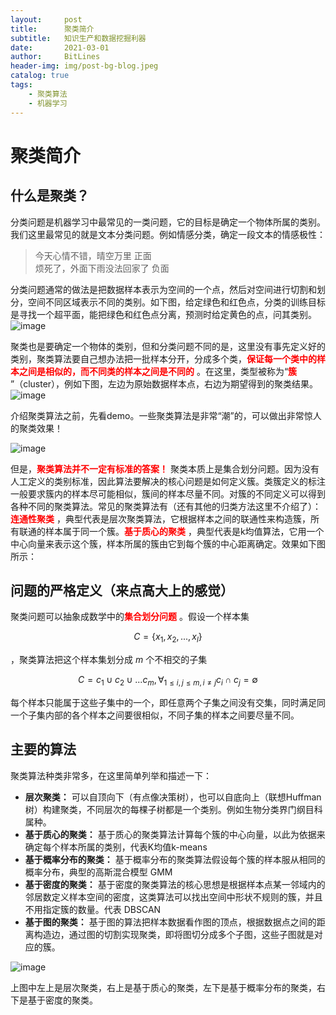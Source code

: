 ```yaml
---
layout:     post
title:      聚类简介
subtitle:   知识生产和数据挖掘利器
date:       2021-03-01
author:     BitLines
header-img: img/post-bg-blog.jpeg
catalog: true
tags:
    - 聚类算法
    - 机器学习
---
```



# 聚类简介

## 什么是聚类？
分类问题是机器学习中最常见的一类问题，它的目标是确定一个物体所属的类别。我们这里最常见的就是文本分类问题。例如情感分类，确定一段文本的情感极性：
> 今天心情不错，晴空万里      正面  
> 烦死了，外面下雨没法回家了   负面

分类问题通常的做法是把数据样本表示为空间的一个点，然后对空间进行切割和划分，空间不同区域表示不同的类别。如下图，给定绿色和红色点，分类的训练目标是寻找一个超平面，能把绿色和红色点分离，预测时给定黄色的点，问其类别。  
![image](https://user-images.githubusercontent.com/80689631/111261445-76e91780-865d-11eb-9110-9cf54f929b25.png)  

聚类也是要确定一个物体的类别，但和分类问题不同的是，这里没有事先定义好的类别，聚类算法要自己想办法把一批样本分开，分成多个类，<font color='red'>**保证每一个类中的样本之间是相似的，而不同类的样本之间是不同的**</font> 。在这里，类型被称为“<font color='red'>**簇**</font> ”（cluster），例如下图，左边为原始数据样本点，右边为期望得到的聚类结果。  
![image](https://user-images.githubusercontent.com/80689631/111261493-85373380-865d-11eb-91e2-e0c411cb0068.png)

介绍聚类算法之前，先看demo。一些聚类算法是非常“潮”的，可以做出非常惊人的聚类效果！

![image](https://user-images.githubusercontent.com/80689631/112314122-a0501600-8ce3-11eb-91d7-340070e04f8f.png)

但是，<font color='red'>**聚类算法并不一定有标准的答案！**</font> 聚类本质上是集合划分问题。因为没有人工定义的类别标准，因此算法要解决的核心问题是如何定义簇。类簇定义的标注一般要求簇内的样本尽可能相似，簇间的样本尽量不同。对簇的不同定义可以得到各种不同的聚类算法。常见的聚类算法有（还有其他的归类方法这里不介绍了）：<font color='red'>**连通性聚类**</font> ，典型代表是层次聚类算法，它根据样本之间的联通性来构造簇，所有联通的样本属于同一个簇。<font color='red'>**基于质心的聚类**</font> ，典型代表是k均值算法，它用一个中心向量来表示这个簇，样本所属的簇由它到每个簇的中心距离确定。效果如下图所示：


## 问题的严格定义（来点高大上的感觉）
聚类问题可以抽象成数学中的<font color='red'>**集合划分问题**</font> 。假设一个样本集

$$
C=\{x_1,x_2,...,x_l\}
$$

，聚类算法把这个样本集划分成 $m$ 个不相交的子集

$$
C=c_1 \cup c_2 \cup ...c_m, \forall_{1 \le i,j \le m, i \ne j} c_i \cap c_j = \emptyset
$$

每个样本只能属于这些子集中的一个，即任意两个子集之间没有交集，同时满足同一个子集内部的各个样本之间要很相似，不同子集的样本之间要尽量不同。

## 主要的算法
聚类算法种类非常多，在这里简单列举和描述一下：
- **层次聚类：** 可以自顶向下（有点像决策树），也可以自底向上（联想Huffman树）构建聚类，不同层次的每棵子树都是一个类别。例如生物分类界门纲目科属种。
- **基于质心的聚类：** 基于质心的聚类算法计算每个簇的中心向量，以此为依据来确定每个样本所属的类别，代表K均值k-means
- **基于概率分布的聚类：** 基于概率分布的聚类算法假设每个簇的样本服从相同的概率分布，典型的高斯混合模型 GMM
- **基于密度的聚类：** 基于密度的聚类算法的核心思想是根据样本点某一邻域内的邻居数定义样本空间的密度，这类算法可以找出空间中形状不规则的簇，并且不用指定簇的数量。代表 DBSCAN
- **基于图的聚类：** 基于图的算法把样本数据看作图的顶点，根据数据点之间的距离构造边，通过图的切割实现聚类，即将图切分成多个子图，这些子图就是对应的簇。

![image](https://user-images.githubusercontent.com/80689631/112315086-b6120b00-8ce4-11eb-8736-2b2b09a5af91.png)

上图中左上是层次聚类，右上是基于质心的聚类，左下是基于概率分布的聚类，右下是基于密度的聚类。
